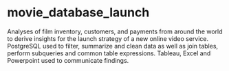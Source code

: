 # movie_database_launch
Analyses of film inventory, customers, and payments from around the world to derive insights for the launch strategy of a new online video service. PostgreSQL used to filter, summarize and clean data as well as join tables, perform subqueries and common table expressions. Tableau, Excel and Powerpoint used to communicate findings.
